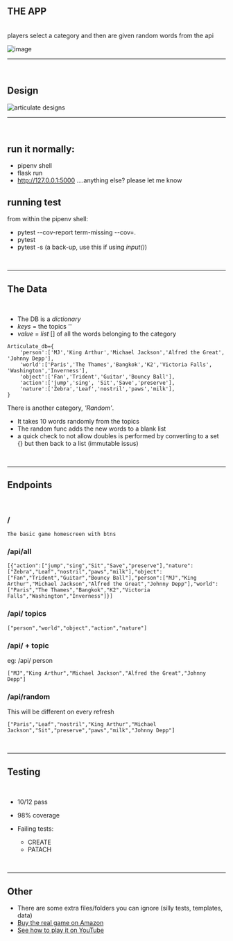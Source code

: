 ## THE APP
<br>
players select a category and then are given random words from the api

![image](https://user-images.githubusercontent.com/91187363/178157523-b23b3a6f-2822-4c87-877b-937dd7089738.png)


<hr>
<br>

## Design

![articulate designs](https://user-images.githubusercontent.com/91187363/178157572-b768a5c2-2643-44a1-9189-f6d742cb6647.png)

<hr>
<br>

## run it normally:
- pipenv shell
- flask run
- http://127.0.0.1:5000 
....anything else? please let me know


## running test
from within the pipenv shell:
- pytest --cov-report term-missing --cov=.
- pytest 
- pytest -s (a back-up, use this if using *input()*)

<br>
<hr>

## The Data

<br>

- The DB is a *dictionary*
- *keys* = the topics ''
- *value* = *list* [] of all the words belonging to the category
```
Articulate_db={
    'person':['MJ','King Arthur','Michael Jackson','Alfred the Great', 'Johnny Depp'],
    'world':['Paris','The Thames','Bangkok','K2','Victoria Falls', 'Washington','Inverness'],
    'object':['Fan','Trident','Guitar','Bouncy Ball'],
    'action':['jump','sing', 'Sit','Save','preserve'],
    'nature':['Zebra','Leaf','nostril','paws','milk'], 
}
```

There is another category, *'Random'*. 
- It takes 10 words randomly from the topics
- The random func adds the new words to a blank list 
- a quick check to not allow doubles is performed by converting to a set {} but then back to a list (immutable issus)


<br>
<hr>

## Endpoints

<br>


### /
```
The basic game homescreen with btns
```

### /api/all
```
[{"action":["jump","sing","Sit","Save","preserve"],"nature":["Zebra","Leaf","nostril","paws","milk"],"object":["Fan","Trident","Guitar","Bouncy Ball"],"person":["MJ","King Arthur","Michael Jackson","Alfred the Great","Johnny Depp"],"world":["Paris","The Thames","Bangkok","K2","Victoria Falls","Washington","Inverness"]}]
```

### /api/ topics
```
["person","world","object","action","nature"]
```
### /api/ + topic
eg: /api/ person
```
["MJ","King Arthur","Michael Jackson","Alfred the Great","Johnny Depp"]
```

### /api/random
This will be different on every refresh
```
["Paris","Leaf","nostril","King Arthur","Michael Jackson","Sit","preserve","paws","milk","Johnny Depp"]
```


<br>
<hr>

## Testing

<br>

- 10/12 pass
- 98% coverage

- Failing tests:
    - CREATE
    - PATACH



<br>
<hr>

## Other
- There are some extra files/folders you can ignore (silly tests, templates, data)
- [Buy the real game on Amazon](https://www.amazon.co.uk/Drumond-Park-Articulate-Family-Board/dp/B00006L99R/ref=sr_1_1_sspa?keywords=articulate+board+games&qid=1657478045&sr=8-1-spons&psc=1&spLa=ZW5jcnlwdGVkUXVhbGlmaWVyPUFPR0M0NThWOFkxMUwmZW5jcnlwdGVkSWQ9QTA5ODMwODYzT0xYWldLS0lVRjJKJmVuY3J5cHRlZEFkSWQ9QTAzMDM3MTkzN1lQNlY0MkZOSFFZJndpZGdldE5hbWU9c3BfYXRmJmFjdGlvbj1jbGlja1JlZGlyZWN0JmRvTm90TG9nQ2xpY2s9dHJ1ZQ==)
- [See how to play it on YouTube](https://www.youtube.com/watch?time_continue=135&v=xXMsP99edmY&feature=emb_logo)
